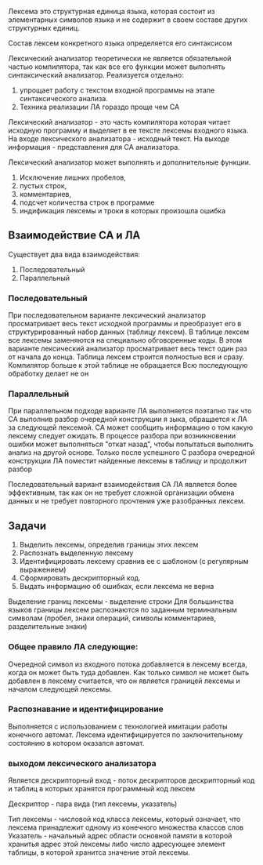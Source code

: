 Лексема это структурная единица языка, которая состоит из элементарных символов языка и не содержит в своем составе других структурных единиц. 

Состав лексем конкретного языка определяется его синтаксисом 

Лексический анализатор теоретически не является обязательной частью компилятора, так как все его функции может выполнять синтаксический анализатор. Реализуется отдельно:
1) упрощает работу с текстом входной программы на этапе синтаксического анализа.
2) Техника реализации ЛА гораздо проще чем СА

Лексический анализатор - это часть компилятора которая читает исходную программу и выделяет в ее тексте лексемы входного языка. На входе лексического анализатора - исходный текст. На выходе информация - представления для СА анализатора. 

Лексический анализатор может выполнять и дополнительные функции. 
1) Исключение лишних пробелов, 
2) пустых строк,
3) комментариев, 
4) подсчет количества строк в программе 
5) индификация лексемы и троки в которых произошла ошибка 

## Взаимодействие СА и ЛА 
Существует два вида взаимодействия:
1. Последовательный
2. Параллельный
### Последовательный
При последовательном варианте лексический анализатор просматривает весь текст исходной программы и преобразует его в структурированный набор данных (таблицу лексем). В таблице лексем все лексемы заменяются на специально обговоренные коды. 
В этом варианте лексический анализатор просматривает весь текст один раз от начала до конца. Таблица лексем строится полностью вся и сразу. Компилятор больше к этой таблице не обращается Всю последующую обработку делает не он 

### Параллельный
При параллельном подходе варианте ЛА выполняется поэтапно так что СА выполнив разбор очередной конструкции я зыка, обращается к ЛА за следующей лексемой. СА может сообщить информацию о том какую лексему следует ожидать. В процессе разбора при возникновении ошибки может выполняться "откат назад", чтобы попытаться выполнить анализ на другой основе.
Только после успешного С разбора очередной конструкции ЛА поместит найденные лексемы в таблицу и продолжит разбор 

Последовательный вариант взаимодействия СА ЛА является более эффективным, так как он не требует сложной организации обмена данных и не требует повторного прочтения уже разобранных лексем. 

## Задачи  
1) Выделить лексемы, определив границы этих лексем
2) Распознать выделенную лексему 
3) Идентифицировать лексему сравнив ее с шаблоном (с регулярным выражением)
4) Сформировать дескрипторный код.
5) Выдать информацию об ошибках, если лексема не верна 

Выделение границ лексемы - выделение строки
Для большинства языков границы лексем распознаются по заданным терминальным символам (пробел, знаки операций, символы комментариев, разделительные знаки)

### Общее правило ЛА следующие:
Очередной символ из входного потока добавляется в лексему всегда, когда он может быть туда добавлен. Как только символ не может быть добавлен в лексему считается, что он является границей лексемы и началом следующей лексемы. 

### Распознавание и идентифицирование  
Выполняется с использованием с технологией имитации работы конечного автомат. Лексема идентифицируется по заключительному состоянию в котором оказался автомат. 

### выходом лексического анализатора
Является дескрипторный вход - поток дескрипторов дескрипторный код и таблиц в которых хранятся программный код лексем

Дескриптор - пара вида (тип лексемы, указатель)

Тип лексемы - числовой код класса лексемы, который означает, что лексема принадлежит одному из конечного множества классов слов
Указатель - начальный адрес области основной памяти в которой хранитья адрес этой лексемы либо число адресующее элемент таблицы, в которой хранитса значение этой лексемы. 

